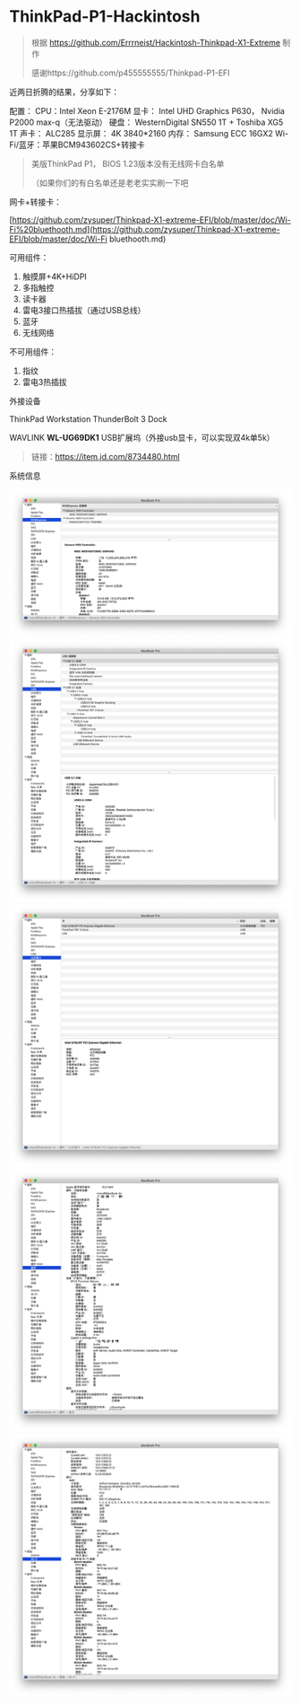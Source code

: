# ThinkPad-P1-Hackintosh

> 根据 https://github.com/Errrneist/Hackintosh-Thinkpad-X1-Extreme 制作
>
> 感谢https://github.com/p455555555/Thinkpad-P1-EFI

近两日折腾的结果，分享如下：

配置：
CPU：Intel Xeon E-2176M
显卡： Intel UHD Graphics P630， Nvidia P2000 max-q（无法驱动）
硬盘： WesternDigital SN550 1T + Toshiba XG5 1T
声卡： ALC285
显示屏： 4K 3840*2160
内存： Samsung ECC 16GX2
Wi-Fi/蓝牙：苹果BCM943602CS+转接卡

> 美版ThinkPad P1， BIOS 1.23版本没有无线网卡白名单
>
> （如果你们的有白名单还是老老实实刷一下吧



网卡+转接卡：

[https://github.com/zysuper/Thinkpad-X1-extreme-EFI/blob/master/doc/Wi-Fi%20bluethooth.md](https://github.com/zysuper/Thinkpad-X1-extreme-EFI/blob/master/doc/Wi-Fi bluethooth.md)



可用组件：

1. 触摸屏+4K+HiDPI
2. 多指触控
3. 读卡器
4. 雷电3接口热插拔（通过USB总线）
5. 蓝牙
6. 无线网络



不可用组件：

1. 指纹
2. 雷电3热插拔



外接设备

ThinkPad Workstation ThunderBolt 3 Dock

WAVLINK **WL-UG69DK1** USB扩展坞（外接usb显卡，可以实现双4k单5k） 

> 链接：https://item.jd.com/8734480.html



系统信息

![image-20200112171008984](README.assets/image-20200112171008984.png)![image-20200112171025241](README.assets/image-20200112171025241.png)![image-20200112171055493](README.assets/image-20200112171055493.png)![image-20200112171136046](README.assets/image-20200112171136046.png)![image-20200112171208006](README.assets/image-20200112171208006.png)

